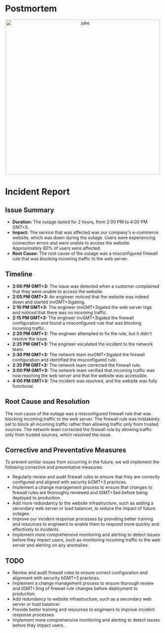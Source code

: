 # Postmortem

<p align="center">
    <img src="https://www.google.com/url?sa=i&url=https%3A%2F%2Fwww.cartoonstock.com%2Fdirectory%2Fd%2Fdebugging.asp&psig=AOvVaw1MDmY9JntLGEZUZ-2k9Rne&ust=1684167586521000&source=images&cd=vfe&ved=0CBMQjhxqFwoTCPC4uZKb9f4CFQAAAAAdAAAAABAN" width="500" title="joke">
</p>

# Incident Report

## Issue Summary
- **Duration:** The outage lasted for 2 hours, from 2:00 PM to 4:00 PM GMT+3.
- **Impact:** The service that was affected was our company's e-commerce website, which was down during the outage. Users were experiencing connection errors and were unable to access the website. Approximately 80% of users were affected.
- **Root Cause:** The root cause of the outage was a misconfigured firewall rule that was blocking incoming traffic to the web server.

## Timeline
- **2:00 PM GMT+3:** The issue was detected when a customer complained that they were unable to access the website.
- **2:05 PM GMT+3:** An engineer noticed that the website was indeed down and started invGMT+3igating.
- **2:10 PM GMT+3:** The engineer invGMT+3igated the web server logs and noticed that there was no incoming traffic.
- **2:15 PM GMT+3:** The engineer invGMT+3igated the firewall configuration and found a misconfigured rule that was blocking incoming traffic.
- **2:20 PM GMT+3:** The engineer attempted to fix the rule, but it didn't resolve the issue.
- **2:25 PM GMT+3:** The engineer escalated the incident to the network team.
- **2:30 PM GMT+3:** The network team invGMT+3igated the firewall configuration and identified the misconfigured rule.
- **2:35 PM GMT+3:** The network team corrected the firewall rule.
- **3:00 PM GMT+3:** The network team verified that incoming traffic was now reaching the web server and that the website was accessible.
- **4:00 PM GMT+3:** The incident was resolved, and the website was fully functional.

## Root Cause and Resolution
The root cause of the outage was a misconfigured firewall rule that was blocking incoming traffic to the web server. The firewall rule was mistakenly set to block all incoming traffic rather than allowing traffic only from trusted sources. The network team corrected the firewall rule by allowing traffic only from trusted sources, which resolved the issue. 

## Corrective and Preventative Measures
To prevent similar issues from occurring in the future, we will implement the following corrective and preventative measures:
- Regularly review and audit firewall rules to ensure that they are correctly configured and aligned with security bGMT+3 practices.
- Implement a change management process to ensure that changes to firewall rules are thoroughly reviewed and tGMT+3ed before being deployed to production.
- Add more redundancy to the website infrastructure, such as adding a secondary web server or load balancer, to reduce the impact of future outages.
- Improve our incident response processes by providing better training and resources to engineers to enable them to respond more quickly and effectively to incidents.
- Implement more comprehensive monitoring and alerting to detect issues before they impact users, such as monitoring incoming traffic to the web server and alerting on any anomalies.

## TODO
- Review and audit firewall rules to ensure correct configuration and alignment with security bGMT+3 practices.
- Implement a change management process to ensure thorough review and tGMT+3ing of firewall rule changes before deployment to production.
- Add redundancy to website infrastructure, such as a secondary web server or load balancer.
- Provide better training and resources to engineers to improve incident response processes.
- Implement more comprehensive monitoring and alerting to detect issues before they impact users.


